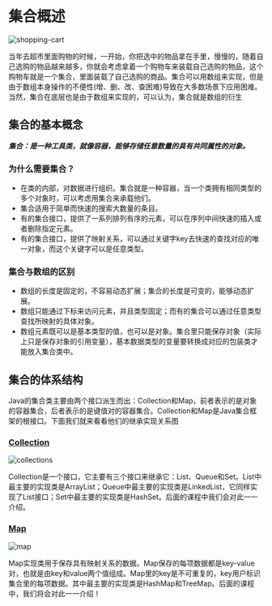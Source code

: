 # 集合概述

![shopping-cart](https://tva1.sinaimg.cn/large/008eGmZEly1gnqo5kof41j30mc0mcgoc.jpg)

当年去超市里面购物的时候，一开始，你把选中的物品拿在手里，慢慢的，随着自己选购的物品越来越多，你就会考虑拿着一个购物车来装载自己选购的物品，这个购物车就是一个集合，里面装载了自己选购的商品。集合可以用数组来实现，但是由于数组本身操作的不便性(增、删、改、查困难)导致在大多数场景下应用困难。当然，集合在底层也是由于数组来实现的，可以认为，集合就是数组的衍生

## 集合的基本概念

***集合：是一种工具类，就像容器，能够存储任意数量的具有共同属性的对象。***

### 为什么需要集合？

* 在类的内部，对数据进行组织。集合就是一种容器，当一个类拥有相同类型的多个对象时，可以考虑用集合来承载他们。
* 集合适用于简单而快速的搜索大数量的条目。
* 有的集合接口，提供了一系列排列有序的元素，可以在序列中间快速的插入或者删除指定元素。
* 有的集合接口，提供了映射关系，可以通过关键字key去快速的查找对应的唯一对象，而这个关键字可以是任意类型。

### 集合与数组的区别

* 数组的长度是固定的，不容易动态扩展；集合的长度是可变的，能够动态扩展。
* 数组只能通过下标来访问元素，并且类型固定；而有的集合可以通过任意类型查找所映射的具体对象。
* 数组元素既可以是基本类型的值，也可以是对象。集合里只能保存对象（实际上只是保存对象的引用变量），基本数据类型的变量要转换成对应的包装类才能放入集合类中。

## 集合的体系结构

Java的集合类主要由两个接口派生而出：Collection和Map，前者表示的是对象的容器集合，后者表示的是键值对的容器集合。Collection和Map是Java集合框架的根接口。下面我们就来看看他们的继承实现关系图

### [Collection](https://docs.oracle.com/javase/8/docs/api/java/util/Collection.html)

![collections](https://tva1.sinaimg.cn/large/008eGmZEly1gnqxorqcl9j30q30e6mxl.jpg)

Collection是一个接口，它主要有三个接口来继承它：List、Queue和Set。List中最主要的实现类是ArrayList；Queue中最主要的实现类是LinkedList，它同样实现了List接口；Set中最主要的实现类是HashSet。后面的课程中我们会对此一一介绍。

### [Map](https://docs.oracle.com/javase/8/docs/api/java/util/Map.html)

![map](https://tva1.sinaimg.cn/large/008eGmZEly1gnqxssgnc0j30n70bzmz8.jpg)

Map实现类用于保存具有映射关系的数据。Map保存的每项数据都是key-value对，也就是由key和value两个值组成。Map里的key是不可重复的，key用户标识集合里的每项数据。其中最主要的实现类是HashMap和TreeMap。后面的课程中，我们将会对此一一介绍！